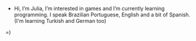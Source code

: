 - Hi, I’m Julia, I’m interested in games and I’m currently learning programming. I speak Brazilian Portuguese, English and a bit of Spanish.
(I'm learning Turkish and German too)

=)
